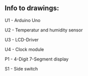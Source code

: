 
## Info to drawings:

U1 - Arduino Uno 

U2 - Temperatur and humidity sensor

U3 - LCD-Driver 

U4 - Clock module 

P1 - 4-Digit 7-Segment display

S1 - Side switch 

